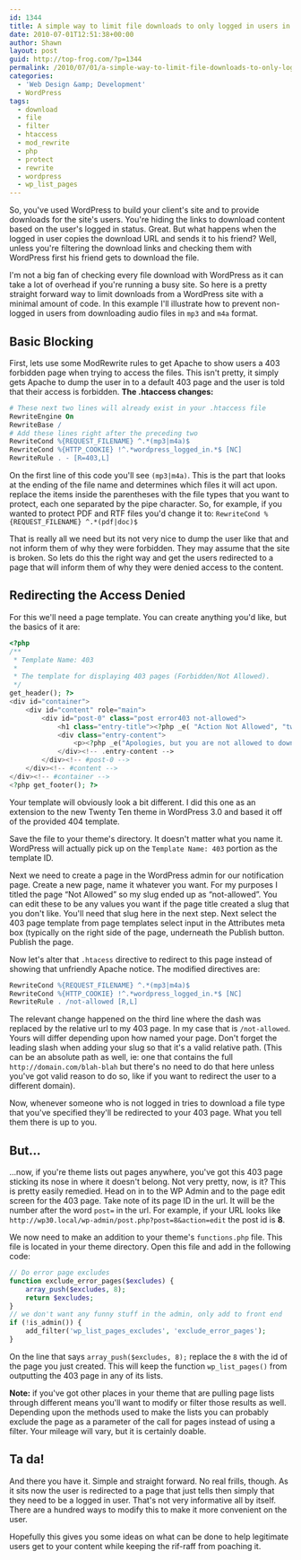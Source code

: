 ```yaml
---
id: 1344
title: A simple way to limit file downloads to only logged in users in WordPress
date: 2010-07-01T12:51:38+00:00
author: Shawn
layout: post
guid: http://top-frog.com/?p=1344
permalink: /2010/07/01/a-simple-way-to-limit-file-downloads-to-only-logged-in-users-in-wordpress/
categories:
  - 'Web Design &amp; Development'
  - WordPress
tags:
  - download
  - file
  - filter
  - htaccess
  - mod_rewrite
  - php
  - protect
  - rewrite
  - wordpress
  - wp_list_pages
---
```

So, you've used WordPress to build your client's site and to provide downloads for the site's users. You're hiding the links to download content based on the user's logged in status. Great. But what happens when the logged in user copies the download URL and sends it to his friend? Well, unless you're filtering the download links and checking them with WordPress first his friend gets to download the file.

I'm not a big fan of checking every file download with WordPress as it can take a lot of overhead if you're running a busy site. So here is a pretty straight forward way to limit downloads from a WordPress site with a minimal amount of code. In this example I'll illustrate how to prevent non-logged in users from downloading audio files in `mp3` and `m4a` format.

<!--more-->

## Basic Blocking

First, lets use some ModRewrite rules to get Apache to show users a 403 forbidden page when trying to access the files. This isn't pretty, it simply gets Apache to dump the user in to a default 403 page and the user is told that their access is forbidden. **The .htaccess changes:**

``` apache
# These next two lines will already exist in your .htaccess file
RewriteEngine On
RewriteBase /
# Add these lines right after the preceding two
RewriteCond %{REQUEST_FILENAME} ^.*(mp3|m4a)$
RewriteCond %{HTTP_COOKIE} !^.*wordpress_logged_in.*$ [NC]
RewriteRule . - [R=403,L]
```

On the first line of this code you'll see `(mp3|m4a)`. This is the part that looks at the ending of the file name and determines which files it will act upon. replace the items inside the parentheses with the file types that you want to protect, each one separated by the pipe character. So, for example, if you wanted to protect PDF and RTF files you'd change it to: `RewriteCond %{REQUEST_FILENAME} ^.*(pdf|doc)$`

That is really all we need but its not very nice to dump the user like that and not inform them of why they were forbidden. They may assume that the site is broken. So lets do this the right way and get the users redirected to a page that will inform them of why they were denied access to the content.

## Redirecting the Access Denied

For this we'll need a page template. You can create anything you'd like, but the basics of it are: 

``` php
<?php
/**
 * Template Name: 403
 *
 * The template for displaying 403 pages (Forbidden/Not Allowed).
 */
get_header(); ?>
<div id="container">
	<div id="content" role="main">
		<div id="post-0" class="post error403 not-allowed">
			<h1 class="entry-title"><?php _e( "Action Not Allowed", "twentyten" ); ?></h1>
			<div class="entry-content">
				<p><?php _e("Apologies, but you are not allowed to download files while not logged in.", "twentyten"; ); ?></p>
			</div><!-- .entry-content -->
		</div><!-- #post-0 -->
	</div><!-- #content -->
</div><!-- #container -->
<?php get_footer(); ?>
```

Your template will obviously look a bit different. I did this one as an extension to the new Twenty Ten theme in WordPress 3.0 and based it off of the provided 404 template.

Save the file to your theme's directory. It doesn't matter what you name it. WordPress will actually pick up on the `Template Name: 403` portion as the template ID. 

Next we need to create a page in the WordPress admin for our notification page. Create a new page, name it whatever you want. For my purposes I titled the page &#8220;Not Allowed&#8221; so my slug ended up as &#8220;not-allowed&#8221;. You can edit these to be any values you want if the page title created a slug that you don't like. You'll need that slug here in the next step. Next select the 403 page template from page templates select input in the Attributes meta box (typically on the right side of the page, underneath the Publish button. Publish the page.

Now let's alter that `.htacess` directive to redirect to this page instead of showing that unfriendly Apache notice. The modified directives are:

``` apache
RewriteCond %{REQUEST_FILENAME} ^.*(mp3|m4a)$
RewriteCond %{HTTP_COOKIE} !^.*wordpress_logged_in.*$ [NC]
RewriteRule . /not-allowed [R,L]
```

The relevant change happened on the third line where the dash was replaced by the relative url to my 403 page. In my case that is `/not-allowed`. Yours will differ depending upon how named your page. Don't forget the leading slash when adding your slug so that it's a valid relative path. (This can be an absolute path as well, ie: one that contains the full `http://domain.com/blah-blah` but there's no need to do that here unless you've got valid reason to do so, like if you want to redirect the user to a different domain).

Now, whenever someone who is not logged in tries to download a file type that you've specified they'll be redirected to your 403 page. What you tell them there is up to you.

## But&hellip;

&hellip;now, if you're theme lists out pages anywhere, you've got this 403 page sticking its nose in where it doesn't belong. Not very pretty, now, is it? This is pretty easily remedied. Head on in to the WP Admin and to the page edit screen for the 403 page. Take note of its page ID in the url. It will be the number after the word `post=` in the url. For example, if your URL looks like `http://wp30.local/wp-admin/post.php?post=8&action=edit` the post id is **8**.

We now need to make an addition to your theme's `functions.php` file. This file is located in your theme directory. Open this file and add in the following code:

``` php
// Do error page excludes
function exclude_error_pages($excludes) {
	array_push($excludes, 8);
	return $excludes;
}
// we don't want any funny stuff in the admin, only add to front end
if (!is_admin()) {
	add_filter('wp_list_pages_excludes', 'exclude_error_pages');
}
```

On the line that says `array_push($excludes, 8);` replace the `8` with the id of the page you just created. This will keep the function `wp_list_pages()` from outputting the 403 page in any of its lists. 

**Note:** if you've got other places in your theme that are pulling page lists through different means you'll want to modify or filter those results as well. Depending upon the methods used to make the lists you can probably exclude the page as a parameter of the call for pages instead of using a filter. Your mileage will vary, but it is certainly doable.

## Ta da!

And there you have it. Simple and straight forward. No real frills, though. As it sits now the user is redirected to a page that just tells then simply that they need to be a logged in user. That's not very informative all by itself. There are a hundred ways to modify this to make it more convenient on the user.

Hopefully this gives you some ideas on what can be done to help legitimate users get to your content while keeping the rif-raff from poaching it.